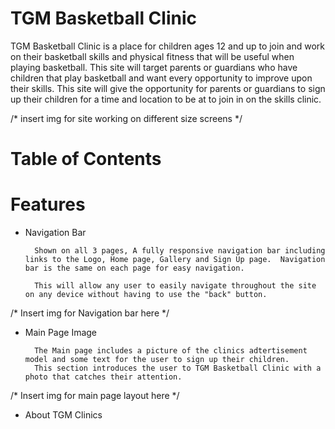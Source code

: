 # TGM Basketball Clinic

TGM Basketball Clinic is a place for children ages 12 and up to join and work on their basketball skills and physical fitness that will be useful when playing basketball.  This site will target parents or guardians who have children that play basketball and want every opportunity to improve upon their skills.  This site will give the opportunity for parents or guardians to sign up their children for a time and location to be at to join in on the skills clinic.

/* insert img for site working on different size screens */


# Table of Contents


# Features

* Navigation Bar

        Shown on all 3 pages, A fully responsive navigation bar including links to the Logo, Home page, Gallery and Sign Up page.  Navigation bar is the same on each page for easy navigation.

        This will allow any user to easily navigate throughout the site on any device without having to use the "back" button.

/* Insert img for Navigation bar here */


* Main Page Image

        The Main page includes a picture of the clinics adtertisement model and some text for the user to sign up their children.
        This section introduces the user to TGM Basketball Clinic with a photo that catches their attention.

/* Insert img for main page layout here */

* About TGM Clinics

        